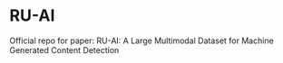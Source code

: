 # RU-AI
Official repo for paper: RU-AI: A Large Multimodal Dataset for Machine Generated Content Detection
